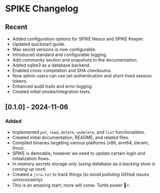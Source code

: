 # SPIKE Changelog

## Recent

* Added configuration options for SPIKE Nexus and SPIKE Keeper.
* Updated quickstart guide.
* Max secret versions is now configurable.
* Introduced standard and configurable logging.
* Add community section and snapshots to the documentation.
* Added sqlite3 as a database backend.
* Enabled cross-compilation and SHA checksums.
* Now admin users can use jwt authentication and short-lived session tokens.
* Enhanced audit trails and error logging.
* Created initial smoke/integration tests.

## [0.1.0] - 2024-11-06

### Added

* Implemented `put`, `read`, `delete`, `undelete`, and `list` functionalities.
* Created initial documentation, README, and related files.
* Compiled binaries targeting various platforms (x86, arm64, darwin, linux).
* SPIKE is demoable, however we need to update certain login and initialization
  flows.
* In memory secrets storage only (*using database as a backing store is coming up
  next*)
* Created a `jira.txt` to track things (*to avoid polluting GitHub issues
  unnecessarily*)
* This is an amazing start; more will come. Turtle power 🐢⚡️.